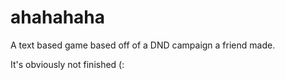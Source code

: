 # ahahahaha
A text based game based off of a DND campaign a friend made.


It's obviously not finished (:
